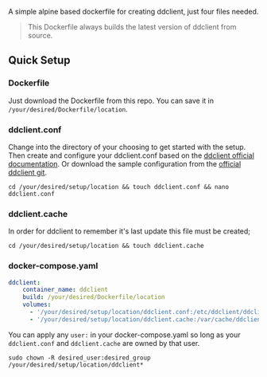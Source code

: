 A simple alpine based dockerfile for creating ddclient, just four files needed.
> This Dockerfile always builds the latest version of ddclient from source.
## Quick Setup
### Dockerfile
Just download the Dockerfile from this repo. You can save it in `/your/desired/Dockerfile/location`.
### ddclient.conf
Change into the directory of your choosing to get started with the setup. Then create and configure your ddclient.conf based on the [ddclient official documentation](https://ddclient.net/). Or download the sample configuration from the [official ddclient git](https://github.com/ddclient/ddclient/blob/main/ddclient.conf.in).
```
cd /your/desired/setup/location && touch ddclient.conf && nano ddclient.conf
```
### ddclient.cache
In order for ddclient to remember it's last update this file must be created;
```
cd /your/desired/setup/location && touch ddclient.cache
```
### docker-compose.yaml
```yaml
ddclient:
    container_name: ddclient
    build: /your/desired/Dockerfile/location
    volumes:
      - '/your/desired/setup/location/ddclient.conf:/etc/ddclient/ddclient.conf:rw'
      - '/your/desired/setup/location/ddclient.cache:/var/cache/ddclient/ddclient.cache:rw'
```
You can apply any `user:` in your docker-compose.yaml so long as your `ddclient.conf` and `ddclient.cache` are owned by that user.
```
sudo chown -R desired_user:desired_group /your/desired/setup/location/ddclient*
```
